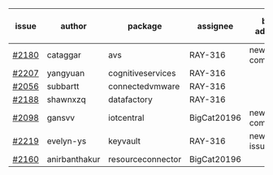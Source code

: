 | issue | author | package | assignee | bot advice | created date of issue | target release date | date from target |
| ------ | ------ | ------ | ------ | ------ | ------ | ------ | :-----: |
| [#2180](https://github.com/Azure/sdk-release-request/issues/2180) | cataggar | avs | RAY-316 | new comment.  <br> | 10-26 | 11-15 |   |
| [#2207](https://github.com/Azure/sdk-release-request/issues/2207) | yangyuan | cognitiveservices | RAY-316 |   | 11-03 | 11-15 |   |
| [#2056](https://github.com/Azure/sdk-release-request/issues/2056) | subbartt | connectedvmware | RAY-316 |   | 10-02 | 11-05 |   |
| [#2188](https://github.com/Azure/sdk-release-request/issues/2188) | shawnxzq | datafactory | RAY-316 |   | 10-29 | 11-15 |   |
| [#2098](https://github.com/Azure/sdk-release-request/issues/2098) | gansvv | iotcentral | BigCat20196 | new comment.  <br> | 10-12 | 11-01 |   |
| [#2219](https://github.com/Azure/sdk-release-request/issues/2219) | evelyn-ys | keyvault | RAY-316 | new issue ! <br> | 11-11 | 11-15 |   |
| [#2160](https://github.com/Azure/sdk-release-request/issues/2160) | anirbanthakur | resourceconnector | BigCat20196 |   | 10-22 | 11-08 |   |
